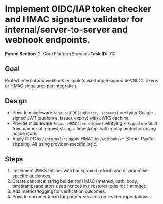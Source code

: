 # Implement OIDC/IAP token checker and HMAC signature validator for internal/server-to-server and webhook endpoints.

**Parent Section:** 2. Core Platform Services
**Task ID:** 010

## Goal
Protect internal and webhook endpoints via Google-signed IAP/OIDC tokens or HMAC signatures per integration.

## Design
- Provide middleware `RequireOIDC(audience, issuers)` verifying Google-signed JWT (audience, issuer, expiry) with JWKS caching.
- Provide middleware `RequireHMAC(secretName)` verifying `X-Signature` built from canonical request string + timestamp, with replay protection using nonce store.
- Apply OIDC to `/internal/*`; apply HMAC to `/webhooks/*` (Stripe, PayPal, shipping, AI) using provider-specific logic.

## Steps
1. Implement JWKS fetcher with background refresh and environment-specific audiences.
2. Create canonical string builder for HMAC (method, path, body, timestamp) and store used nonces in Firestore/Redis for 5 minutes.
3. Add metrics/logging for verification outcomes.
4. Provide documentation for partner services on header expectations.
